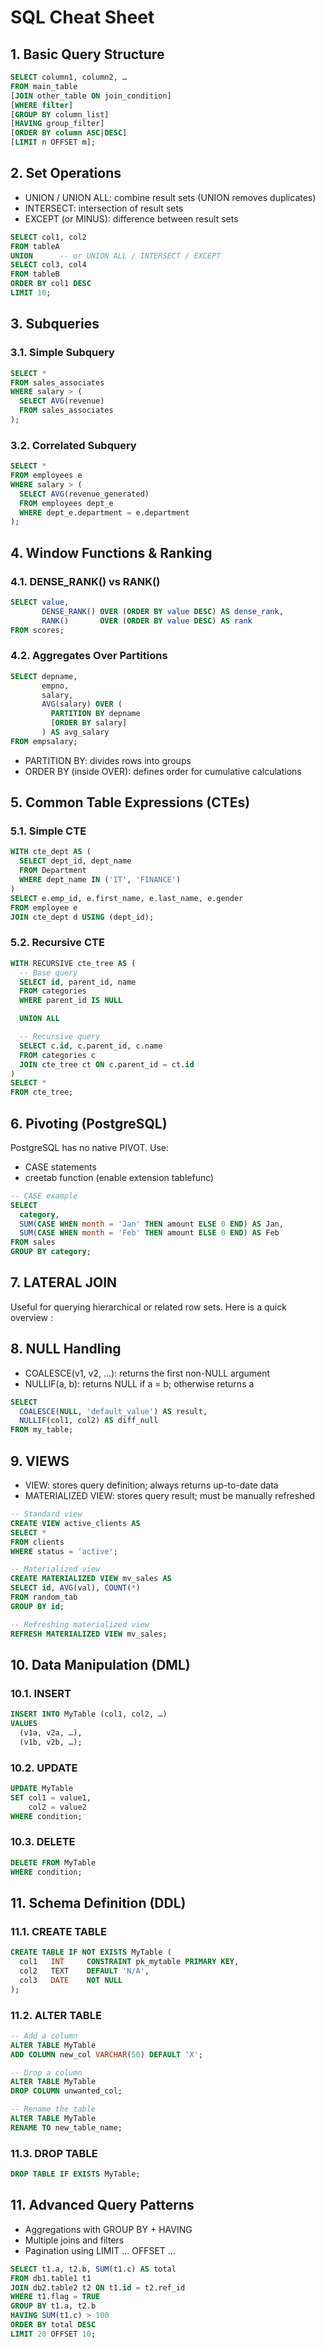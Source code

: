 # SQL Cheat Sheet

## 1. Basic Query Structure

```sql
SELECT column1, column2, …
FROM main_table
[JOIN other_table ON join_condition]
[WHERE filter]
[GROUP BY column_list]
[HAVING group_filter]
[ORDER BY column ASC|DESC]
[LIMIT n OFFSET m];
```

## 2. Set Operations
- UNION / UNION ALL: combine result sets (UNION removes duplicates)
- INTERSECT: intersection of result sets
- EXCEPT (or MINUS): difference between result sets

```sql
SELECT col1, col2
FROM tableA
UNION      -- or UNION ALL / INTERSECT / EXCEPT
SELECT col3, col4
FROM tableB
ORDER BY col1 DESC
LIMIT 10;
```

## 3. Subqueries
### 3.1. Simple Subquery
```sql
SELECT *
FROM sales_associates
WHERE salary > (
  SELECT AVG(revenue)
  FROM sales_associates
);
```

### 3.2. Correlated Subquery

```sql
SELECT *
FROM employees e
WHERE salary > (
  SELECT AVG(revenue_generated)
  FROM employees dept_e
  WHERE dept_e.department = e.department
);

```

## 4. Window Functions & Ranking
### 4.1. DENSE_RANK() vs RANK()
```sql
SELECT value,
       DENSE_RANK() OVER (ORDER BY value DESC) AS dense_rank,
       RANK()       OVER (ORDER BY value DESC) AS rank
FROM scores;
```

### 4.2. Aggregates Over Partitions
```sql
SELECT depname,
       empno,
       salary,
       AVG(salary) OVER (
         PARTITION BY depname
         [ORDER BY salary]
       ) AS avg_salary
FROM empsalary;
```
- PARTITION BY: divides rows into groups
- ORDER BY (inside OVER): defines order for cumulative calculations

## 5. Common Table Expressions (CTEs)
### 5.1. Simple CTE
```sql
WITH cte_dept AS (
  SELECT dept_id, dept_name
  FROM Department
  WHERE dept_name IN ('IT', 'FINANCE')
)
SELECT e.emp_id, e.first_name, e.last_name, e.gender
FROM employee e
JOIN cte_dept d USING (dept_id);
```
### 5.2.  Recursive CTE

```sql
WITH RECURSIVE cte_tree AS (
  -- Base query
  SELECT id, parent_id, name
  FROM categories
  WHERE parent_id IS NULL

  UNION ALL

  -- Recursive query
  SELECT c.id, c.parent_id, c.name
  FROM categories c
  JOIN cte_tree ct ON c.parent_id = ct.id
)
SELECT *
FROM cte_tree;
```

## 6. Pivoting (PostgreSQL)
PostgreSQL has no native PIVOT. Use:
- CASE statements
- creetab function (enable extension tablefunc)

```sql
-- CASE example
SELECT
  category,
  SUM(CASE WHEN month = 'Jan' THEN amount ELSE 0 END) AS Jan,
  SUM(CASE WHEN month = 'Feb' THEN amount ELSE 0 END) AS Feb
FROM sales
GROUP BY category;
```

## 7. LATERAL JOIN
Useful for querying hierarchical or related row sets. Here is a quick overview : 


## 8. NULL Handling
- COALESCE(v1, v2, …): returns the first non-NULL argument
- NULLIF(a, b): returns NULL if a = b; otherwise returns a
```sql
SELECT
  COALESCE(NULL, 'default_value') AS result,
  NULLIF(col1, col2) AS diff_null
FROM my_table;

```
## 9. VIEWS
- VIEW: stores query definition; always returns up-to-date data
- MATERIALIZED VIEW: stores query result; must be manually refreshed

```sql
-- Standard view
CREATE VIEW active_clients AS
SELECT *
FROM clients
WHERE status = 'active';

-- Materialized view
CREATE MATERIALIZED VIEW mv_sales AS
SELECT id, AVG(val), COUNT(*)
FROM random_tab
GROUP BY id;

-- Refreshing materialized view
REFRESH MATERIALIZED VIEW mv_sales;
```

## 10. Data Manipulation (DML)
### 10.1. INSERT 
```sql
INSERT INTO MyTable (col1, col2, …)
VALUES
  (v1a, v2a, …),
  (v1b, v2b, …);
```

### 10.2. UPDATE 
```sql
UPDATE MyTable
SET col1 = value1,
    col2 = value2
WHERE condition;
```

### 10.3. DELETE
```sql
DELETE FROM MyTable
WHERE condition;
```

## 11. Schema Definition (DDL)
### 11.1. CREATE TABLE
```sql
CREATE TABLE IF NOT EXISTS MyTable (
  col1   INT     CONSTRAINT pk_mytable PRIMARY KEY,
  col2   TEXT    DEFAULT 'N/A',
  col3   DATE    NOT NULL
);
```
### 11.2. ALTER TABLE
```sql
-- Add a column
ALTER TABLE MyTable
ADD COLUMN new_col VARCHAR(50) DEFAULT 'X';

-- Drop a column
ALTER TABLE MyTable
DROP COLUMN unwanted_col;

-- Rename the table
ALTER TABLE MyTable
RENAME TO new_table_name;
```

### 11.3. DROP TABLE
```sql
DROP TABLE IF EXISTS MyTable;
```


## 11. Advanced Query Patterns
- Aggregations with GROUP BY + HAVING
- Multiple joins and filters
- Pagination using LIMIT … OFFSET …

```sql
SELECT t1.a, t2.b, SUM(t1.c) AS total
FROM db1.table1 t1
JOIN db2.table2 t2 ON t1.id = t2.ref_id
WHERE t1.flag = TRUE
GROUP BY t1.a, t2.b
HAVING SUM(t1.c) > 100
ORDER BY total DESC
LIMIT 20 OFFSET 10;

```
  
